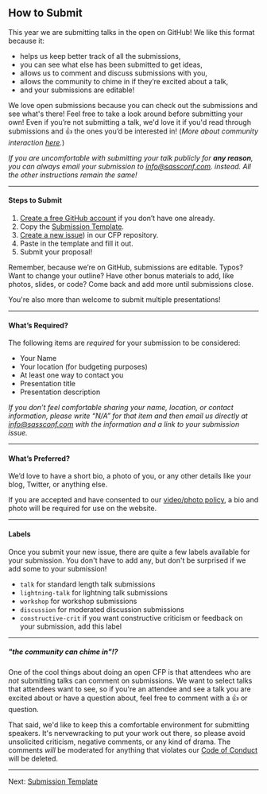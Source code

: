 ## How to Submit

This year we are submitting talks in the open on GitHub! We like this format because it:

* helps us keep better track of all the submissions,
* you can see what else has been submitted to get ideas,
* allows us to comment and discuss submissions with you,
* allows the community to chime in if they’re excited about a talk,
* and your submissions are editable! 

We love open submissions because you can check out the submissions and see what's there! Feel free to take a look around before submitting your own! Even if you’re not submitting a talk, we'd love it if you'd read through submissions and :+1: the ones you’d be interested in! (_More about community interaction [here](https://github.com/SassConf/2015-speaker-cfp/blob/master/docs/how-to-submit.md#the-community-can-chime-in)._)

_If you are uncomfortable with submitting your talk publicly for **any reason**, you can always email your submission to [info@sassconf.com](mailto:info@sassconf.com). instead. All the other instructions remain the same!_

* * * 

#### Steps to Submit

1. [Create a free GitHub account](https://github.com/join) if you don’t have one already.
2. Copy the [Submission Template](https://github.com/SassConf/2015-speaker-cfp/blob/master/docs/submission-template.md).
3. [Create a new issue](https://github.com/SassConf/2015-speaker-cfp/issues/new)) in our CFP repository.
4. Paste in the template and fill it out.
5. Submit your proposal!

Remember, because we’re on GitHub, submissions are editable. Typos? Want to change your outline? Have other bonus materials to add, like photos, slides, or code? Come back and add more until submissions close.

You're also more than welcome to submit multiple presentations!

* * * 


#### What’s Required?

The following items are _required_ for your submission to be considered:

* Your Name
* Your location (for budgeting purposes)
* At least one way to contact you
* Presentation title
* Presentation description

_If you don’t feel comfortable sharing your name, location, or contact information, please write “N/A” for that item and then email us directly at [info@sassconf.com](mailto:info@sassconf.com) with the information and a link to your submission issue._

* * * 


#### What’s Preferred?

We’d love to have a short bio, a photo of you, or any other details like your blog, Twitter, or anything else.

If you are accepted and have consented to our [video/photo policy](https://github.com/SassConf/2015-speaker-cfp/blob/master/docs/video-photo-policy.md), a bio and photo will be required for use on the website.

* * * 


#### Labels

Once you submit your new issue, there are quite a few labels available for your submission. You don't have to add any, but don't be surprised if we add some to your submission!

* `talk` for standard length talk submissions
* `lightning-talk` for lightning talk submissions
* `workshop` for workshop submissions
* `discussion` for moderated discussion submissions
* `constructive-crit` if you want constructive criticism or feedback on your submission, add this label

* * * 

##### "the community can chime in"!?

One of the cool things about doing an open CFP is that attendees who are _not_ submitting talks can comment on submissions. We want to select talks that attendees want to see, so if you're an attendee and see a talk you are excited about or have a question about, feel free to comment with a :+1: or question. 

That said, we'd like to keep this a comfortable environment for submitting speakers. It's nervewracking to put your work out there, so please avoid unsolicited criticism, negative comments, or any kind of drama. The comments _will_ be moderated for anything that violates our [Code of Conduct](https://github.com/SassConf/2015-speaker-cfp/blob/master/docs/code-of-conduct.md) will be deleted.

* * * 


Next: [Submission Template](https://github.com/SassConf/2015-speaker-cfp/blob/master/docs/submission-template.md)
